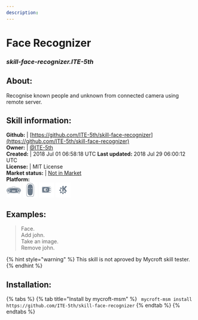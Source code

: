 ```yaml
--- 
description: 
---
```


# Face Recognizer  
### _skill-face-recognizer.ITE-5th_  
## About:  
Recognise known people and unknown from connected camera using remote server.

## Skill information:  
**Github:** | [https://github.com/ITE-5th/skill-face-recognizer](https://github.com/ITE-5th/skill-face-recognizer)  
**Owner:** | [@ITE-5th](https://github.com/ITE-5th)  
**Created:** | 2018 Jul 01 06:58:18 UTC  **Last updated:** 2018 Jul 29 06:00:12 UTC  
**License:** | MIT License  
**Market status:** | [Not in Market](https://market.mycroft.ai/skill/)  
**Platform:**  
 ![](../.gitbook/assets/mark-1-icon.png)  ![](../.gitbook/assets/mark-2-icon.png)  ![](../.gitbook/assets/picroft-icon.png)  ![](../.gitbook/assets/kde.png)   
## Examples:  
> Face.  
> Add john.  
> Take an image.  
> Remove john.  
  
{% hint style="warning" %}
This skill is not aproved by Mycroft skill tester.
{% endhint %}
    
## Installation:  
{% tabs %}
{% tab title="Install by mycroft-msm" %}
``` mycroft-msm install https://github.com/ITE-5th/skill-face-recognizer```
{% endtab %}
  {% endtabs %}
  